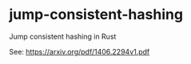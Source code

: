 # jump-consistent-hashing
Jump consistent hashing in Rust

See: https://arxiv.org/pdf/1406.2294v1.pdf
